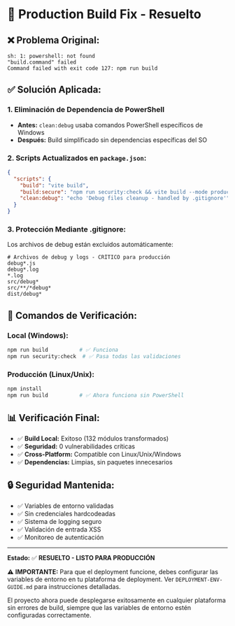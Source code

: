 # 🚀 Production Build Fix - Resuelto

## ❌ Problema Original:
```
sh: 1: powershell: not found
"build.command" failed
Command failed with exit code 127: npm run build
```

## ✅ Solución Aplicada:

### 1. **Eliminación de Dependencia de PowerShell**
- **Antes:** `clean:debug` usaba comandos PowerShell específicos de Windows
- **Después:** Build simplificado sin dependencias específicas del SO

### 2. **Scripts Actualizados en `package.json`:**
```json
{
  "scripts": {
    "build": "vite build",
    "build:secure": "npm run security:check && vite build --mode production",
    "clean:debug": "echo 'Debug files cleanup - handled by .gitignore'"
  }
}
```

### 3. **Protección Mediante .gitignore:**
Los archivos de debug están excluidos automáticamente:
```gitignore
# Archivos de debug y logs - CRÍTICO para producción
debug*.js
debug*.log
*.log
src/debug*
src/**/*debug*
dist/debug*
```

## 🎯 Comandos de Verificación:

### Local (Windows):
```bash
npm run build          # ✅ Funciona
npm run security:check  # ✅ Pasa todas las validaciones
```

### Producción (Linux/Unix):
```bash
npm install
npm run build          # ✅ Ahora funciona sin PowerShell
```

## 📊 Verificación Final:

- ✅ **Build Local:** Exitoso (132 módulos transformados)
- ✅ **Seguridad:** 0 vulnerabilidades críticas
- ✅ **Cross-Platform:** Compatible con Linux/Unix/Windows
- ✅ **Dependencias:** Limpias, sin paquetes innecesarios

## 🔒 Seguridad Mantenida:

- ✅ Variables de entorno validadas
- ✅ Sin credenciales hardcodeadas
- ✅ Sistema de logging seguro
- ✅ Validación de entrada XSS
- ✅ Monitoreo de autenticación

---

**Estado:** ✅ **RESUELTO - LISTO PARA PRODUCCIÓN**

⚠️ **IMPORTANTE:** Para que el deployment funcione, debes configurar las variables de entorno en tu plataforma de deployment. Ver `DEPLOYMENT-ENV-GUIDE.md` para instrucciones detalladas.

El proyecto ahora puede desplegarse exitosamente en cualquier plataforma sin errores de build, siempre que las variables de entorno estén configuradas correctamente.
